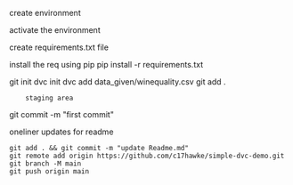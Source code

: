 create environment

activate the environment

create requirements.txt file

install the req using pip
pip install -r requirements.txt


git init
dvc init
dvc add data_given/winequality.csv
git add .
````
    staging area
````
git commit -m "first commit"

oneliner updates for readme

````
git add . && git commit -m "update Readme.md"
git remote add origin https://github.com/c17hawke/simple-dvc-demo.git
git branch -M main
git push origin main
````

